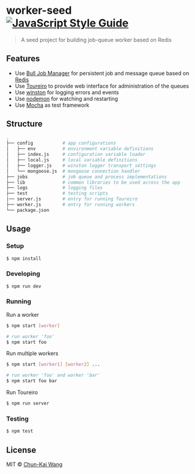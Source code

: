 # worker-seed [![JavaScript Style Guide][standardjs-image]][standardjs-url]

> A seed project for building job-queue worker based on Redis

## Features

- Use [Bull Job Manager](https://github.com/OptimalBits/bull) for persistent job and message queue based on [Redis](http://redis.io)
- Use [Toureiro](https://github.com/Epharmix/Toureiro) to provide web interface for administration of the queues
- Use [winston](https://github.com/winstonjs/winston) for logging errors and events
- Use [nodemon](https://github.com/remy/nodemon) for watching and restarting
- Use [Mocha](https://github.com/mochajs/mocha) as test framework

## Structure

```sh
.
├── config           # app configurations
│   ├── env          # environment variable definitions
│   ├── index.js     # configuration variable loader
│   ├── local.js     # local variable definitions
│   ├── logger.js    # winston logger transport settings
│   └── mongoose.js  # mongoose connection handler
├── jobs             # job queue and process implementations
├── lib              # common libraries to be used across the app
├── logs             # logging files
├── test             # testing scripts
|── server.js        # entry for running Toureiro
├── worker.js        # entry for running workers
└── package.json
```

## Usage

### Setup

```sh
$ npm install
```

### Developing

```sh
$ npm run dev
```

### Running

Run a worker

```sh
$ npm start [worker]

# run worker 'foo'
$ npm start foo
```

Run multiple workers

```sh
$ npm start [worker1] [worker2] ...

# run worker 'foo' and worker 'bar'
$ npm start foo bar
```

Run Toureiro

```sh
$ npm run server
```

### Testing

```sh
$ npm test
```

## License

MIT © [Chun-Kai Wang](https://github.com/chunkai1312)

[standardjs-image]: https://img.shields.io/badge/code%20style-standard-brightgreen.svg
[standardjs-url]: http://standardjs.com/
